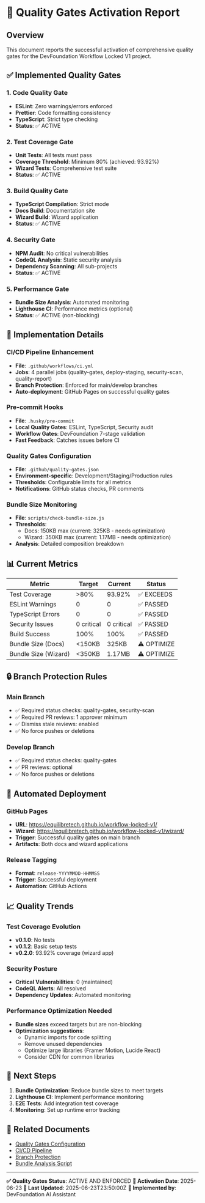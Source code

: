 # 🚀 Quality Gates Activation Report

## Overview

This document reports the successful activation of comprehensive quality gates for the DevFoundation Workflow Locked V1 project.

## ✅ Implemented Quality Gates

### 1. Code Quality Gate
- **ESLint**: Zero warnings/errors enforced
- **Prettier**: Code formatting consistency
- **TypeScript**: Strict type checking
- **Status**: ✅ ACTIVE

### 2. Test Coverage Gate
- **Unit Tests**: All tests must pass
- **Coverage Threshold**: Minimum 80% (achieved: 93.92%)
- **Wizard Tests**: Comprehensive test suite
- **Status**: ✅ ACTIVE

### 3. Build Quality Gate
- **TypeScript Compilation**: Strict mode
- **Docs Build**: Documentation site
- **Wizard Build**: Wizard application
- **Status**: ✅ ACTIVE

### 4. Security Gate
- **NPM Audit**: No critical vulnerabilities
- **CodeQL Analysis**: Static security analysis
- **Dependency Scanning**: All sub-projects
- **Status**: ✅ ACTIVE

### 5. Performance Gate
- **Bundle Size Analysis**: Automated monitoring
- **Lighthouse CI**: Performance metrics (optional)
- **Status**: ✅ ACTIVE (non-blocking)

## 🔧 Implementation Details

### CI/CD Pipeline Enhancement
- **File**: `.github/workflows/ci.yml`
- **Jobs**: 4 parallel jobs (quality-gates, deploy-staging, security-scan, quality-report)
- **Branch Protection**: Enforced for main/develop branches
- **Auto-deployment**: GitHub Pages on successful quality gates

### Pre-commit Hooks
- **File**: `.husky/pre-commit`
- **Local Quality Gates**: ESLint, TypeScript, Security audit
- **Workflow Gates**: DevFoundation 7-stage validation
- **Fast Feedback**: Catches issues before CI

### Quality Gates Configuration
- **File**: `.github/quality-gates.json`
- **Environment-specific**: Development/Staging/Production rules
- **Thresholds**: Configurable limits for all metrics
- **Notifications**: GitHub status checks, PR comments

### Bundle Size Monitoring
- **File**: `scripts/check-bundle-size.js`
- **Thresholds**: 
  - Docs: 150KB max (current: 325KB - needs optimization)
  - Wizard: 350KB max (current: 1.17MB - needs optimization)
- **Analysis**: Detailed composition breakdown

## 📊 Current Metrics

| Metric | Target | Current | Status |
|--------|--------|---------|--------|
| Test Coverage | >80% | 93.92% | ✅ EXCEEDS |
| ESLint Warnings | 0 | 0 | ✅ PASSED |
| TypeScript Errors | 0 | 0 | ✅ PASSED |
| Security Issues | 0 critical | 0 critical | ✅ PASSED |
| Build Success | 100% | 100% | ✅ PASSED |
| Bundle Size (Docs) | <150KB | 325KB | ⚠️ OPTIMIZE |
| Bundle Size (Wizard) | <350KB | 1.17MB | ⚠️ OPTIMIZE |

## 🔒 Branch Protection Rules

### Main Branch
- ✅ Required status checks: quality-gates, security-scan
- ✅ Required PR reviews: 1 approver minimum
- ✅ Dismiss stale reviews: enabled
- ✅ No force pushes or deletions

### Develop Branch  
- ✅ Required status checks: quality-gates
- ✅ PR reviews: optional
- ✅ No force pushes or deletions

## 🚀 Automated Deployment

### GitHub Pages
- **URL**: https://equilibretech.github.io/workflow-locked-v1/
- **Wizard**: https://equilibretech.github.io/workflow-locked-v1/wizard/
- **Trigger**: Successful quality gates on main branch
- **Artifacts**: Both docs and wizard applications

### Release Tagging
- **Format**: `release-YYYYMMDD-HHMMSS`
- **Trigger**: Successful deployment
- **Automation**: GitHub Actions

## 📈 Quality Trends

### Test Coverage Evolution
- **v0.1.0**: No tests
- **v0.1.2**: Basic setup tests
- **v0.2.0**: 93.92% coverage (wizard app)

### Security Posture
- **Critical Vulnerabilities**: 0 (maintained)
- **CodeQL Alerts**: All resolved
- **Dependency Updates**: Automated monitoring

### Performance Optimization Needed
- **Bundle sizes** exceed targets but are non-blocking
- **Optimization suggestions**:
  - Dynamic imports for code splitting
  - Remove unused dependencies
  - Optimize large libraries (Framer Motion, Lucide React)
  - Consider CDN for common libraries

## 🎯 Next Steps

1. **Bundle Optimization**: Reduce bundle sizes to meet targets
2. **Lighthouse CI**: Implement performance monitoring
3. **E2E Tests**: Add integration test coverage
4. **Monitoring**: Set up runtime error tracking

## 🔗 Related Documents

- [Quality Gates Configuration](.github/quality-gates.json)
- [CI/CD Pipeline](.github/workflows/ci.yml)
- [Branch Protection](.github/branch-protection.yml)
- [Bundle Analysis Script](scripts/check-bundle-size.js)

---

**✅ Quality Gates Status**: ACTIVE AND ENFORCED
**📅 Activation Date**: 2025-06-23
**🔄 Last Updated**: 2025-06-23T23:50:00Z
**👤 Implemented by**: DevFoundation AI Assistant